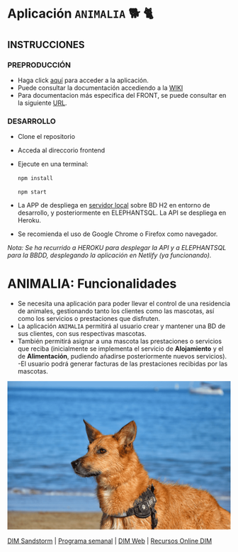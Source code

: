 # Aplicación `ANIMALIA` :dog2: :cat2:

## INSTRUCCIONES

### PREPRODUCCIÓN
- Haga click [aquí](https://animalia-can-resort.netlify.app/) para acceder a la aplicación. 
- Puede consultar la documentación accediendo a la [WIKI](https://git.institutomilitar.com/joseluispuentes82/residenciaanimales-api/wikis/home)
- Para documentacion más especifica del FRONT, se puede consultar en la siguiente [URL](https://joseluispuentes82.github.io/).

### DESARROLLO
- Clone el repositorio
- Acceda al direccorio frontend
- Ejecute en una terminal: 
    
    `npm install`

    `npm start`

- La APP de despliega en [servidor local](http://localhost:4270/) sobre BD H2 en entorno de desarrollo, y posteriormente en ELEPHANTSQL. La API se despliega en Heroku.
- Se recomienda el uso de Google Chrome o Firefox como navegador.

*Nota: Se ha recurrido a HEROKU para desplegar la API y a ELEPHANTSQL para la BBDD, desplegando la aplicación en Netlify (ya funcionando).*

# ANIMALIA: Funcionalidades

- Se necesita una aplicación para poder llevar el control de una residencia de animales, gestionando tanto los clientes como las mascotas, así como los servicios o prestaciones que disfruten.  
- La aplicación `ANIMALIA` permitirá al usuario crear y mantener una BD de sus clientes, con sus respectivas mascotas.
- También permitirá asignar a una mascota las prestaciones o servicios que reciba (inicialmente se implementa el servicio de **Alojamiento** y el de **Alimentación**, pudiendo añadirse posteriormente nuevos servicios).
-El usuario podrá generar facturas de las prestaciones recibidas por las mascotas.
  
![Lur](./lurGrub.png "Lur en la playa")

[DIM Sandstorm](https://dim.institutomilitar.com/) | [Programa semanal](https://web.institutomilitar.com/semanal.html) |  [DIM Web](https://web.institutomilitar.com/) | [Recursos Online DIM](https://web.institutomilitar.com/recursos-online.html)